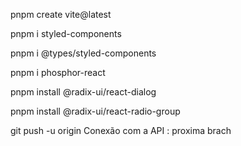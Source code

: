 pnpm create vite@latest

pnpm i styled-components

pnpm i @types/styled-components

pnpm i phosphor-react

pnpm install @radix-ui/react-dialog

pnpm install @radix-ui/react-radio-group



git push -u origin Conexão com a API : proxima brach
